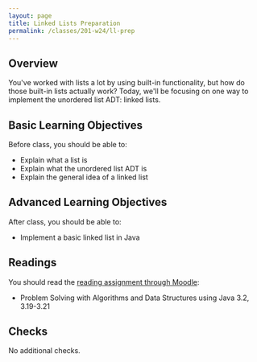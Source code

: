 ```yaml
---
layout: page
title: Linked Lists Preparation
permalink: /classes/201-w24/ll-prep
---
```


## Overview
You've worked with lists a lot by using built-in functionality, but how do those built-in lists actually work? Today, we'll be focusing on one way to implement the unordered list ADT: linked lists.

## Basic Learning Objectives
Before class, you should be able to: 
* Explain what a list is
* Explain what the unordered list ADT is
* Explain the general idea of a linked list


## Advanced Learning Objectives
After class, you should be able to:
* Implement a basic linked list in Java


## Readings
You should read the [reading assignment through Moodle](https://moodle.carleton.edu/mod/lti/view.php?id=905601):

* Problem Solving with Algorithms and Data Structures using Java 3.2, 3.19-3.21

## Checks
No additional checks.